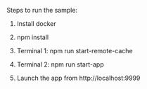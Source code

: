 Steps to run the sample:

1) Install docker

2) npm install

3) Terminal 1: npm run start-remote-cache

4) Terminal 2: npm run start-app

5) Launch the app from http://localhost:9999